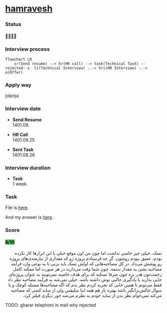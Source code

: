 # [hamravesh](https://hamravesh.com/)

### Status
#### 📜📞📝❌
### Interview process
```mermaid
flowchart LR
    sr(Send resume) --> hr(HR call) --> task(Technical Task) --rejected--x  ti(Technical Interview) -.-> hri(HR Interview) -.-> o(Offer)
```

### Apply way
jobinja

### Interview date

- **Send Resume** <br /> 1401.09.

- **HR Call** <br /> 1401.09.25

- **Sent Task** <br /> 1401.08.26

### Interview duration

- **Task** <br />1 week


### Task

File is [here](./hamravesh_backend_task.pdf).

And my answer is [here](./hamravesh_backend_task.pdf).

### Score
<h4><mark style="background-color:#54ca56">6/10</mark></h4>

<p dir="rtl">تسک، خیلی چیز خاصی نداشت اما چون من اون موقع خیلی با این ابزارها کار نکرده بودم، عمیق نبودم روشون. گر جه فرستادم پروژه رو که مقداری از نیازمندی‌های پروژه رو پوشش می‌داد. در کل مصاحبه‌هایی که اولش تسک باید بزنی تا به نوعی وارد فرآیند مصاحبه بشی یه مقدار ستمه. چون شما وقت می‌ذارید در هر صورت اما ممکنه کامل زخمت‌تون هدر بره چون صرفا تسکیه که برای هدف خاصیه نمی‌تونید به عنوان پروژه‌ای جایی بذارید یا یادگیری جالبی توش داشته باشه. خیلی نمی‌شه به فرآیند مصاحبه نظر داد فقط می‌تونم تا همین حایی که تجربه کردم نظر بدم که اگه مصاحبه‌ها مسئله کوچک و یا سوال‌ چالش‌برانگیز باشه بهتره باز هم همه اینا سلیقس ولی از ساید کسی که مصاحبه می‌کنه نمی‌خوام نظر بدن از ساید خودم به نظرم می‌شه جور دیگری فیلتر کرد.</p>

TODO: gharar telephoni in mail
why rejected
